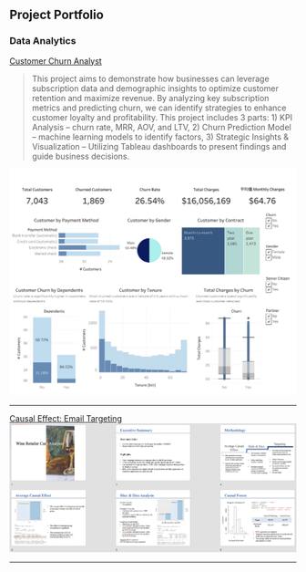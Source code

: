 ## Project Portfolio


### Data Analytics
[Customer Churn Analyst](pdf/Customer.html)
> This project aims to demonstrate how businesses can leverage subscription data and demographic insights to optimize customer retention and maximize revenue. By analyzing key subscription metrics and predicting churn, we can identify strategies to enhance customer loyalty and profitability. This project includes 3 parts: 1) KPI Analysis – churn rate, MRR, AOV, and LTV, 2) Churn Prediction Model – machine learning models to identify factors, 3) Strategic Insights & Visualization – Utilizing Tableau dashboards to present findings and guide business decisions.  
<img src="images/Customer.jpeg"/>

---
[Causal Effect: Email Targeting](pdf/Retailer.html)
<img src="images/Retailer.jpeg"/>

---



